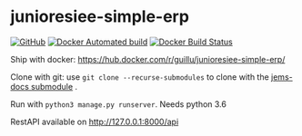 # junioresiee-simple-erp

[![GitHub](https://img.shields.io/github/license/Gui-U/junioresiee-simple-erp.svg)](https://github.com/Gui-U/junioresiee-simple-erp/blob/master/LICENSE)
[![Docker Automated build](https://img.shields.io/docker/automated/guillu/junioresiee-simple-erp.svg)](https://hub.docker.com/r/guillu/junioresiee-simple-erp/)
[![Docker Build Status](https://img.shields.io/docker/build/guillu/junioresiee-simple-erp.svg)](https://hub.docker.com/r/guillu/junioresiee-simple-erp/)

Ship with docker: https://hub.docker.com/r/guillu/junioresiee-simple-erp/

Clone with git: use `git clone --recurse-submodules` to clone with the [jems-docs submodule](https://github.com/JUNIOR-ESIEE/jems-docs.git) .

Run with `python3 manage.py runserver`. Needs python 3.6

RestAPI available on http://127.0.0.1:8000/api
